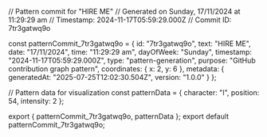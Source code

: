 // Pattern commit for "HIRE ME"
// Generated on Sunday, 17/11/2024 at 11:29:29 am
// Timestamp: 2024-11-17T05:59:29.000Z
// Commit ID: 7tr3gatwq9o

const patternCommit_7tr3gatwq9o = {
  id: "7tr3gatwq9o",
  text: "HIRE ME",
  date: "17/11/2024",
  time: "11:29:29 am",
  dayOfWeek: "Sunday",
  timestamp: "2024-11-17T05:59:29.000Z",
  type: "pattern-generation",
  purpose: "GitHub contribution graph pattern",
  coordinates: {
    x: 2,
    y: 6
  },
  metadata: {
    generatedAt: "2025-07-25T12:02:30.504Z",
    version: "1.0.0"
  }
};

// Pattern data for visualization
const patternData = {
  character: "I",
  position: 54,
  intensity: 2
};

export { patternCommit_7tr3gatwq9o, patternData };
export default patternCommit_7tr3gatwq9o;
